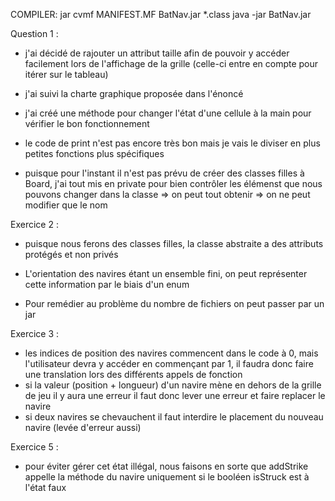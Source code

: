 COMPILER:
	jar cvmf MANIFEST.MF BatNav.jar *.class
	java -jar BatNav.jar

Question 1 :
- j'ai décidé de rajouter un attribut taille afin de pouvoir y accéder facilement lors de l'affichage
de la grille (celle-ci entre en compte pour itérer sur le tableau)
- j'ai suivi la charte graphique proposée dans l'énoncé
- j'ai créé une méthode pour changer l'état d'une cellule à la main pour vérifier le bon fonctionnement
- le code de print n'est pas encore très bon mais je vais le diviser en plus petites fonctions plus spécifiques

- puisque pour l'instant il n'est pas prévu de créer des classes filles à Board, j'ai tout mis en private pour
bien contrôler les élémenst que nous pouvons changer dans la classe
	=> on peut tout obtenir
	=> on ne peut modifier que le nom

Exercice 2 :
- puisque nous ferons des classes filles, la classe abstraite a des attributs protégés et non privés

- L'orientation des navires étant un ensemble fini, on peut représenter cette information par le biais d'un
enum
- Pour remédier au problème du nombre de fichiers on peut passer par un jar

Exercice 3 :
- les indices de position des navires commencent dans le code à 0, mais l'utilisateur devra y accéder
en commençant par 1, il faudra donc faire une translation lors des différents appels de fonction
- si la valeur (position + longueur) d'un navire mène en dehors de la grille de jeu il y aura une erreur
il faut donc lever une erreur et faire replacer le navire
- si deux navires se chevauchent il faut interdire le placement du nouveau navire (levée d'erreur aussi)

Exercice 5 :
- pour éviter gérer cet état illégal, nous faisons en sorte que addStrike appelle la méthode du navire
uniquement si le booléen isStruck est à l'état faux